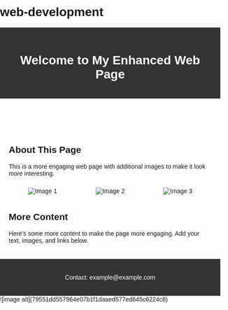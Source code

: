 # web-development
<!DOCTYPE html>
<html lang="en">
<head>
    <meta charset="UTF-8">
    <meta name="viewport" content="width=device-width, initial-scale=1.0">
    <title>My Enhanced Web Page</title>
    <style>
        body {
            font-family: Arial, sans-serif;
            margin: 0;
            padding: 0;
        }
        header, footer {
            background-color: #333;
            color: white;
            padding: 20px;
            text-align: center;
        }
        main {
            padding: 20px;
        }
        img {
            max-width: 100%;
            height: auto;
        }
        .gallery {
            display: flex;
            justify-content: space-around;
            flex-wrap: wrap;
        }
        .gallery img {
            margin: 10px;
        }
    </style>
</head>
<body>
    <header>
        <h1>Welcome to My Enhanced Web Page</h1>
    </header>
    <main>
        <h2>About This Page</h2>
        <p>This is a more engaging web page with additional images to make it look more interesting.</p>
        <div class="gallery">
            <img src="https://via.placeholder.com/300" alt="Image 1">
            <img src="https://via.placeholder.com/300" alt="Image 2">
            <img src="https://via.placeholder.com/300" alt="Image 3">
        </div>
        <h2>More Content</h2>
        <p>Here's some more content to make the page more engaging. Add your text, images, and links below.</p>
    </main>
    <footer>
        <p>Contact: example@example.com</p>
    </footer>
</body>
</html>
![image alt](79551dd557964e07b1f1daaed577ed645c6224c8)
